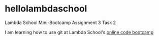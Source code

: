 # hellolambdaschool
Lambda School Mini-Bootcamp Assignment 3 Task 2

I am learning how to use git at Lambda School's [online code bootcamp](https://lambdaschool.com/mini-bootcamp)
